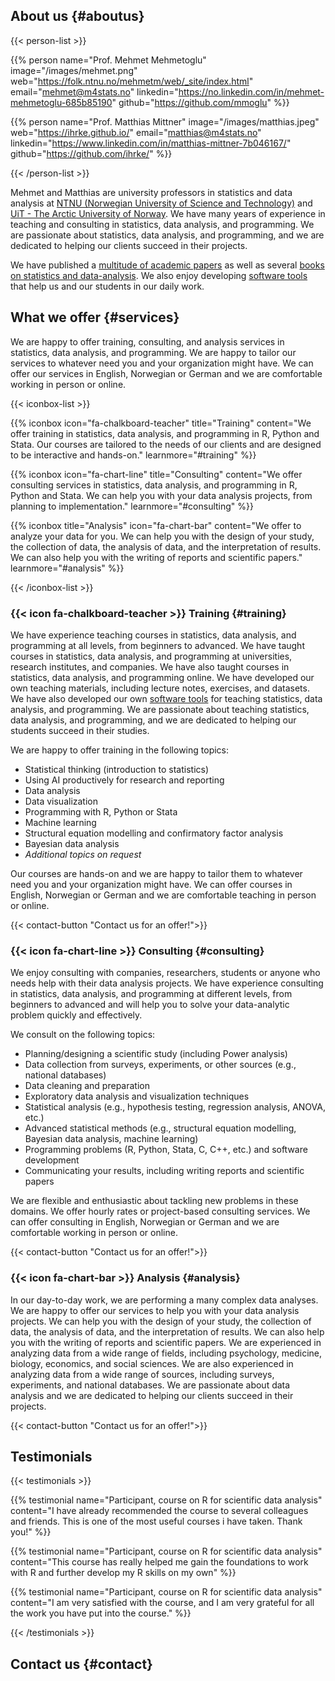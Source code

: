 

## About us {#aboutus}


{{< person-list >}}

{{% person 
    name="Prof. Mehmet Mehmetoglu" 
    image="/images/mehmet.png" 
    web="https://folk.ntnu.no/mehmetm/web/_site/index.html"
    email="mehmet@m4stats.no"
    linkedin="https://no.linkedin.com/in/mehmet-mehmetoglu-685b85190"
    github="https://github.com/mmoglu"
%}}

{{% person 
    name="Prof. Matthias Mittner" 
    image="/images/matthias.jpeg" 
    web="https://ihrke.github.io/"
    email="matthias@m4stats.no"
    linkedin="https://www.linkedin.com/in/matthias-mittner-7b046167/"
    github="https://github.com/ihrke/"
%}}

{{< /person-list >}}

Mehmet and Matthias are university professors in statistics and data analysis at [NTNU (Norwegian University of Science and Technology)](http://ntnu.edu) and [UiT - The Arctic University of Norway](http://en.uit.no). We have many years of experience in teaching and consulting in statistics, data analysis, and programming. We are passionate about statistics, data analysis, and programming, and we are dedicated to helping our clients succeed in their projects.

We have published a [multitude of academic papers](resources.html#papers) as well as several [books on statistics and data-analysis](resources.html#books). We also enjoy developing [software tools](resources.html#software) that help us and our students in our daily work.

## What we offer {#services}

We are happy to offer training, consulting, and analysis services in statistics, data analysis, and programming. We are happy to tailor our services to whatever need you and your organization might have. We can offer our services in English, Norwegian or German and we are comfortable working in person or online.

{{< iconbox-list >}}

{{% iconbox 
    icon="fa-chalkboard-teacher" 
    title="Training" 
    content="We offer training in statistics, data analysis, and programming in R, Python and Stata. Our courses are tailored to the needs of our clients and are designed to be interactive and hands-on." 
    learnmore="#training"
%}}


{{% iconbox 
    icon="fa-chart-line" 
    title="Consulting" 
    content="We offer consulting services in statistics, data analysis, and programming in R, Python and Stata. We can help you with your data analysis projects, from planning to implementation."
    learnmore="#consulting"
%}}

{{% iconbox 
    title="Analysis"
    icon="fa-chart-bar" 
    content="We offer to analyze your data for you. We can help you with the design of your study, the collection of data, the analysis of data, and the interpretation of results. We can also help you with the writing of reports and scientific papers."
    learnmore="#analysis"
%}}

{{< /iconbox-list >}}


### {{< icon fa-chalkboard-teacher >}} Training {#training}

We have experience teaching courses in statistics, data analysis, and programming at all levels, from beginners to advanced. We have taught courses in statistics, data analysis, and programming at universities, research institutes, and companies. We have also taught courses in statistics, data analysis, and programming online. We have developed our own teaching materials, including lecture notes, exercises, and datasets. We have also developed our own [software tools](resources.html#software) for teaching statistics, data analysis, and programming. We are passionate about teaching statistics, data analysis, and programming, and we are dedicated to helping our students succeed in their studies.

We are happy to offer training in the following topics:

- Statistical thinking (introduction to statistics)
- Using AI productively for research and reporting
- Data analysis
- Data visualization
- Programming with R, Python or Stata
- Machine learning
- Structural equation modelling and confirmatory factor analysis
- Bayesian data analysis
- *Additional topics on request*

Our courses are hands-on and we are happy to tailor them to whatever need you and your organization might have. We can offer courses in English, Norwegian or German and we are comfortable teaching in person or online. 

{{< contact-button "Contact us for an offer!">}}
 

### {{< icon fa-chart-line >}} Consulting {#consulting}

We enjoy consulting with companies, researchers, students or anyone who needs help with their data analysis projects. We have experience consulting in statistics, data analysis, and programming at different levels, from beginners to advanced and will help you to solve your data-analytic problem quickly and effectively.  

We consult on the following topics:

- Planning/designing a scientific study (including Power analysis)
- Data collection from surveys, experiments, or other sources (e.g., national databases)
- Data cleaning and preparation
- Exploratory data analysis and visualization techniques
- Statistical analysis (e.g., hypothesis testing, regression analysis, ANOVA, etc.)
- Advanced statistical methods (e.g., structural equation modelling, Bayesian data analysis, machine learning)
- Programming problems (R, Python, Stata, C, C++, etc.) and software development
- Communicating your results, including writing reports and scientific papers

We are flexible and enthusiastic about tackling new problems in these domains. We offer hourly rates or project-based consulting services. We can offer consulting in English, Norwegian or German and we are comfortable working in person or online.

{{< contact-button "Contact us for an offer!">}}


### {{< icon fa-chart-bar >}} Analysis {#analysis}

In our day-to-day work, we are performing a many complex data analyses. We are happy to offer our services to help you with your data analysis projects. We can help you with the design of your study, the collection of data, the analysis of data, and the interpretation of results. We can also help you with the writing of reports and scientific papers. We are experienced in analyzing data from a wide range of fields, including psychology, medicine, biology, economics, and social sciences. We are also experienced in analyzing data from a wide range of sources, including surveys, experiments, and national databases. We are passionate about data analysis and we are dedicated to helping our clients succeed in their projects.


{{< contact-button "Contact us for an offer!">}}


## Testimonials

{{< testimonials >}}

{{% testimonial 
    name="Participant, course on R for scientific data analysis" 
    content="I have already recommended the course to several colleagues and friends. This is one of the most useful courses i have taken. Thank you!" 
%}}

{{% testimonial 
    name="Participant, course on R for scientific data analysis" 
    content="This course has really helped me gain the foundations to work with R and further develop my R skills on my own" 
%}}

{{% testimonial 
    name="Participant, course on R for scientific data analysis" 
    content="I am very satisfied with the course, and I am very grateful for all the work you have put into the course." 
%}}

{{< /testimonials >}}

## Contact us {#contact}

